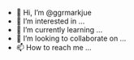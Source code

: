 - 👋 Hi, I’m @ggrmarkjue
- 👀 I’m interested in ...
- 🌱 I’m currently learning ...
- 💞️ I’m looking to collaborate on ...
- 📫 How to reach me ...

<!---
ggrmarkjue/ggrmarkjue is a ✨ special ✨ repository because its `README.md` (this file) appears on your GitHub profile.
You can click the Preview link to take a look at your changes.
--->
